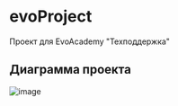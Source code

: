 # evoProject

Проект для EvoAcademy "Техподдержка"

## Диаграмма проекта
![image](https://github.com/1xev3/evoProject/assets/53704889/d2eb4750-9e46-4e01-9bb1-5e79ccbe5c79)

